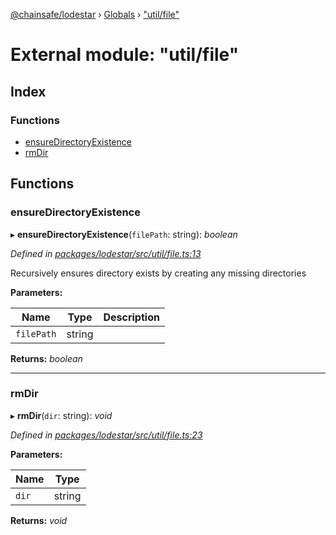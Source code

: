 [@chainsafe/lodestar](../README.md) › [Globals](../globals.md) › ["util/file"](_util_file_.md)

# External module: "util/file"

## Index

### Functions

* [ensureDirectoryExistence](_util_file_.md#ensuredirectoryexistence)
* [rmDir](_util_file_.md#rmdir)

## Functions

###  ensureDirectoryExistence

▸ **ensureDirectoryExistence**(`filePath`: string): *boolean*

*Defined in [packages/lodestar/src/util/file.ts:13](https://github.com/ChainSafe/lodestar/blob/e2d6cf7/packages/lodestar/src/util/file.ts#L13)*

Recursively ensures directory exists by creating any missing directories

**Parameters:**

Name | Type | Description |
------ | ------ | ------ |
`filePath` | string |   |

**Returns:** *boolean*

___

###  rmDir

▸ **rmDir**(`dir`: string): *void*

*Defined in [packages/lodestar/src/util/file.ts:23](https://github.com/ChainSafe/lodestar/blob/e2d6cf7/packages/lodestar/src/util/file.ts#L23)*

**Parameters:**

Name | Type |
------ | ------ |
`dir` | string |

**Returns:** *void*
